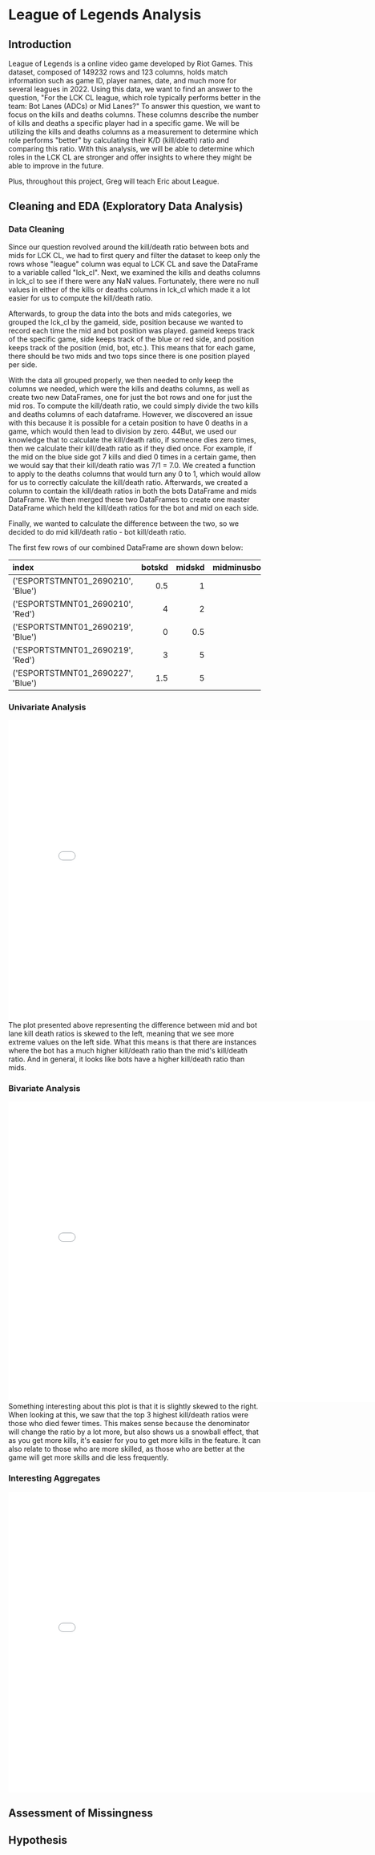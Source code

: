 # League of Legends Analysis
## Introduction
League of Legends is a online video game developed by Riot Games. This dataset, composed of 149232 rows and 123 columns, holds match information such as game ID, player names, date, and much more for several leagues in 2022. Using this data, we want to find an answer to the question, "For the LCK CL league, which role typically performs better in the team: Bot Lanes (ADCs) or Mid Lanes?" To answer this question, we want to focus on the kills and deaths columns. These columns describe the number of kills and deaths a specific player had in a specific game. We will be utilizing the kills and deaths columns as a measurement to determine which role performs "better" by calculating their K/D (kill/death) ratio and comparing this ratio. With this analysis, we will be able to determine which roles in the LCK CL are stronger and offer insights to where they might be able to improve in the future. 

Plus, throughout this project, Greg will teach Eric about League. 

## Cleaning and EDA (Exploratory Data Analysis)

### Data Cleaning
Since our question revolved around the kill/death ratio between bots and mids for LCK CL, we had to first query and filter the dataset to keep only the rows whose "league" column was equal to LCK CL and save the DataFrame to a variable called "lck_cl". Next, we examined the kills and deaths columns in lck_cl to see if there were any NaN values. Fortunately, there were no null values in either of the kills or deaths columns in lck_cl which made it a lot easier for us to compute the kill/death ratio. 

Afterwards, to group the data into the bots and mids categories, we grouped the lck_cl by the gameid, side, position because we wanted to record each time the mid and bot position was played. gameid keeps track of the specific game, side keeps track of the blue or red side, and position keeps track of the position (mid, bot, etc.). This means that for each game, there should be two mids and two tops since there is one position played per side. 

With the data all grouped properly, we then needed to only keep the columns we needed, which were the kills and deaths columns, as well as create two new DataFrames, one for just the bot rows and one for just the mid ros. To compute the kill/death ratio, we could simply divide the two kills and deaths columns of each dataframe. However, we discovered an issue with this because it is possible for a cetain position to have 0 deaths in a game, which would then lead to division by zero. 44But, we used our knowledge that to calculate the kill/death ratio, if someone dies zero times, then we calculate their kill/death ratio as if they died once. For example, if the mid on the blue side got 7 kills and died 0 times in a certain game, then we would say that their kill/death ratio was 7/1 = 7.0. We created a function to apply to the deaths columns that would turn any 0 to 1, which would allow for us to correctly calculate the kill/death ratio. Afterwards, we created a column to contain the kill/death ratios in both the bots DataFrame and mids DataFrame. We then merged these two DataFrames to create one master DataFrame which held the kill/death ratios for the bot and mid on each side. 

Finally, we wanted to calculate the difference between the two, so we decided to do mid kill/death ratio - bot kill/death ratio. 

The first few rows of our combined DataFrame are shown down below:


|                             index |   botskd |   midskd |   midminusbotdiff |
|:----------------------------------|---------:|---------:|------------------:|
| ('ESPORTSTMNT01_2690210', 'Blue') |      0.5 |      1   |               0.5 |
| ('ESPORTSTMNT01_2690210', 'Red')  |      4   |      2   |              -2   |
| ('ESPORTSTMNT01_2690219', 'Blue') |      0   |      0.5 |               0.5 |
| ('ESPORTSTMNT01_2690219', 'Red')  |      3   |      5   |               2   |
| ('ESPORTSTMNT01_2690227', 'Blue') |      1.5 |      5   |               3.5 |


### Univariate Analysis

<iframe src="assets/kdratiosdiff.html" width=800 height=600 frameBorder=0></iframe>
The plot presented above representing the difference between mid and bot lane kill death ratios is skewed to the left, meaning that we see more extreme values on the left side. What this means is that there are instances where the bot has a much higher kill/death ratio than the mid's kill/death ratio. And in general, it looks like bots have a higher kill/death ratio than mids. 


### Bivariate Analysis
<iframe src="assets/killsvsdeaths-bots.html" width=800 height=600 frameBorder=0></iframe>
Something interesting about this plot is that it is slightly skewed to the right. When looking at this, we saw that the top 3 highest kill/death ratios were those who died fewer times. This makes sense because the denominator will change the ratio by a lot more, but also shows us a snowball effect, that as you get more kills, it's easier for you to get more kills in the feature. It can also relate to those who are more skilled, as those who are better at the game will get more skills and die less frequently. 

### Interesting Aggregates
<iframe src="assets/pos-side-kd-diff.html" width=800 height=600 frameBorder=0></iframe>

## Assessment of Missingness
## Hypothesis
